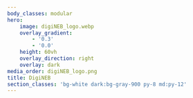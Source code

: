 ```yaml
---
body_classes: modular
hero:
    image: digiNEB_logo.webp
    overlay_gradient:
        - '0.3'
        - '0.0'
    height: 60vh
    overlay_direction: right
    overlay: dark
media_order: digiNEB_logo.png
title: DigiNEB
section_classes: 'bg-white dark:bg-gray-900 py-8 md:py-12'
---
```


